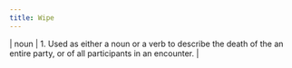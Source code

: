 ```yaml
---
title: Wipe
---
```

| noun | 1.  	Used as either a noun or a verb to describe the death of the an entire party, or of all participants in an encounter.	|